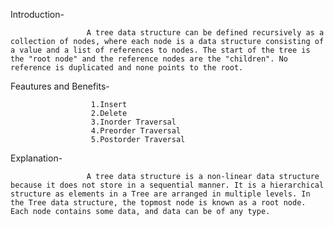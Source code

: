 Introduction-
                     
                     A tree data structure can be defined recursively as a collection of nodes, where each node is a data structure consisting of a value and a list of references to nodes. The start of the tree is the "root node" and the reference nodes are the "children". No reference is duplicated and none points to the root.


Feautures and Benefits-
                      
                      1.Insert
                      2.Delete
                      3.Inorder Traversal
                      4.Preorder Traversal
                      5.Postorder Traversal
                      


Explanation-
                     
                     A tree data structure is a non-linear data structure because it does not store in a sequential manner. It is a hierarchical structure as elements in a Tree are arranged in multiple levels. In the Tree data structure, the topmost node is known as a root node. Each node contains some data, and data can be of any type.
            
